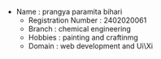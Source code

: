 - Name : prangya paramita bihari
    - Registration Number : 2402020061
    - Branch : chemical engineering
    - Hobbies : painting and craftinmg
    - Domain : web development and Ui\Xi
